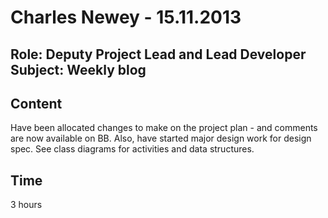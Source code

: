 Charles Newey - 15.11.2013
===============
Role: Deputy Project Lead and Lead Developer
Subject: Weekly blog
---------------

Content
-------
Have been allocated changes to make on the project plan - and comments are now available on BB. Also, have started major design work for design spec. See class diagrams for activities and data structures.

Time
----
3 hours
